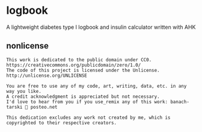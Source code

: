 # logbook
A lightweight diabetes type I logbook and insulin calculator written with AHK

## nonlicense

```
This work is dedicated to the public domain under CC0. https://creativecommons.org/publicdomain/zero/1.0/  
The code of this project is licensed under the Unlicense. http://unlicense.org/UNLICENSE
 
You are free to use any of my code, art, writing, data, etc. in any way you like.  
A credit acknowledgment is appreciated but not necessary.
I'd love to hear from you if you use_remix any of this work: banach-tarski 📧 posteo.net
 
This dedication excludes any work not created by me, which is copyrighted to their respective creators.
```
